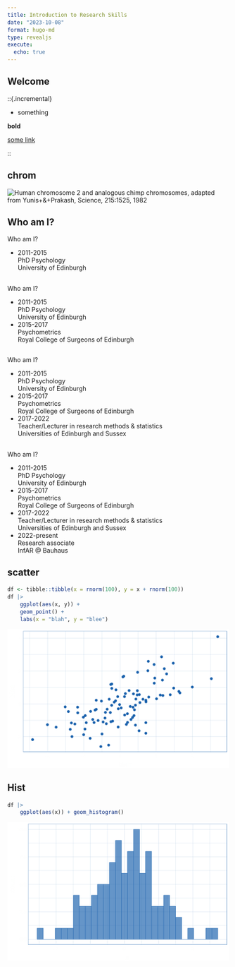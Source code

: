 ```yaml
---
title: Introduction to Research Skills
date: "2023-10-08"
format: hugo-md
type: revealjs
execute:
  echo: true
---
```


## Welcome

<!-- these fences CANNOT be nested -->

::{.incremental}

-   something

**bold**

[some link](https://www.google.com)

::

## chrom

<img src="http://book.bionumbers.org/wp-content/uploads/2014/07/505-f2-HumanChimpChromosomes-1.png" class="frame rot" data-source="http://book.bionumbers.org/how-many-chromosomes-are-found-in-different-organisms/" height="500" alt="Human chromosome 2 and analogous chimp chromosomes, adapted from Yunis+&amp;+Prakash, Science, 215:1525, 1982" />

 <h2 class="hidden" auto-animate="true" auto-animate-easing="ease-in-out">Who am I?</h2>
<div class="animate-title" data-id="animate-title">Who am I?</div>
<div class="timeline">
<div class="line" data-id="line"></div><ul><li data-id="p1"><div class="when">2011-2015</div>
<div class="what">PhD Psychology</div>
<div class="where">University of Edinburgh</div></li></ul></alt-div>
<h2 class="hidden" auto-animate="true" auto-animate-easing="ease-in-out"></h2>
<div class="animate-title" data-id="animate-title">Who am I?</div>
<div class="timeline">
<div class="line" data-id="line"></div><ul><li data-id="p1"><div class="when">2011-2015</div>
<div class="what">PhD Psychology</div>
<div class="where">University of Edinburgh</div></li><li data-id="p2"><div class="when">2015-2017</div>
<div class="what">Psychometrics</div>
<div class="where">Royal College of Surgeons of Edinburgh</div></li></ul></alt-div>
<h2 class="hidden" auto-animate="true" auto-animate-easing="ease-in-out"></h2>
<div class="animate-title" data-id="animate-title">Who am I?</div>
<div class="timeline">
<div class="line" data-id="line"></div><ul><li data-id="p1"><div class="when">2011-2015</div>
<div class="what">PhD Psychology</div>
<div class="where">University of Edinburgh</div></li><li data-id="p2"><div class="when">2015-2017</div>
<div class="what">Psychometrics</div>
<div class="where">Royal College of Surgeons of Edinburgh</div></li><li data-id="p3"><div class="when">2017-2022</div>
<div class="what">Teacher/Lecturer in research methods & statistics</div>
<div class="where">Universities of Edinburgh and Sussex</div></li></ul></alt-div>
<h2 class="hidden" auto-animate="true" auto-animate-easing="ease-in-out"></h2>
<div class="animate-title" data-id="animate-title">Who am I?</div>
<div class="timeline">
<div class="line" data-id="line"></div><ul><li data-id="p1"><div class="when">2011-2015</div>
<div class="what">PhD Psychology</div>
<div class="where">University of Edinburgh</div></li><li data-id="p2"><div class="when">2015-2017</div>
<div class="what">Psychometrics</div>
<div class="where">Royal College of Surgeons of Edinburgh</div></li><li data-id="p3"><div class="when">2017-2022</div>
<div class="what">Teacher/Lecturer in research methods & statistics</div>
<div class="where">Universities of Edinburgh and Sussex</div></li><li data-id="p4"><div class="when">2022-present</div>
<div class="what">Research associate</div>
<div class="where">InfAR @ Bauhaus</div></li></ul></alt-div>
 

## scatter

``` r
df <- tibble::tibble(x = rnorm(100), y = x + rnorm(100))
df |>
    ggplot(aes(x, y)) +
    geom_point() +
    labs(x = "blah", y = "blee")
```

<img src="index.markdown_strict_files/figure-markdown_strict/unnamed-chunk-3-1.png" width="768" />

## Hist

``` r
df |>
    ggplot(aes(x)) + geom_histogram()
```

<img src="index.markdown_strict_files/figure-markdown_strict/unnamed-chunk-4-1.png" width="768" />
